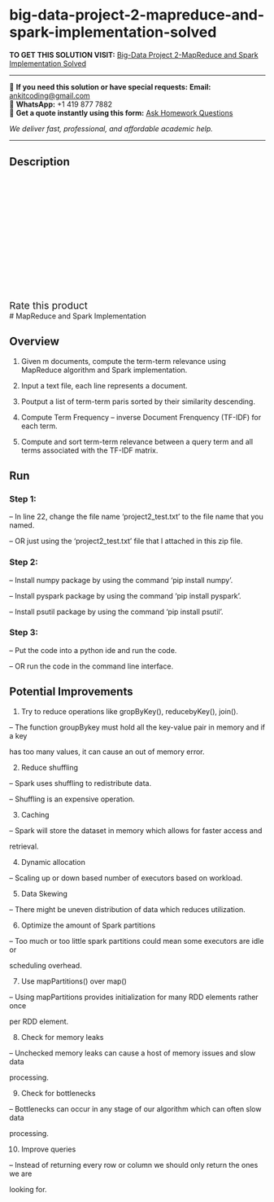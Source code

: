 # big-data-project-2-mapreduce-and-spark-implementation-solved
**TO GET THIS SOLUTION VISIT:** [Big-Data Project 2-MapReduce and Spark Implementation Solved](https://www.ankitcodinghub.com/product/big-data-project-2-mapreduce-and-spark-implementation-solved/)


---

📩 **If you need this solution or have special requests:** **Email:** ankitcoding@gmail.com  
📱 **WhatsApp:** +1 419 877 7882  
📄 **Get a quote instantly using this form:** [Ask Homework Questions](https://www.ankitcodinghub.com/services/ask-homework-questions/)

*We deliver fast, professional, and affordable academic help.*

---

<h2>Description</h2>



<div class="kk-star-ratings kksr-auto kksr-align-center kksr-valign-top" data-payload="{&quot;align&quot;:&quot;center&quot;,&quot;id&quot;:&quot;98882&quot;,&quot;slug&quot;:&quot;default&quot;,&quot;valign&quot;:&quot;top&quot;,&quot;ignore&quot;:&quot;&quot;,&quot;reference&quot;:&quot;auto&quot;,&quot;class&quot;:&quot;&quot;,&quot;count&quot;:&quot;0&quot;,&quot;legendonly&quot;:&quot;&quot;,&quot;readonly&quot;:&quot;&quot;,&quot;score&quot;:&quot;0&quot;,&quot;starsonly&quot;:&quot;&quot;,&quot;best&quot;:&quot;5&quot;,&quot;gap&quot;:&quot;4&quot;,&quot;greet&quot;:&quot;Rate this product&quot;,&quot;legend&quot;:&quot;0\/5 - (0 votes)&quot;,&quot;size&quot;:&quot;24&quot;,&quot;title&quot;:&quot;Big-Data Project 2-MapReduce and Spark Implementation Solved&quot;,&quot;width&quot;:&quot;0&quot;,&quot;_legend&quot;:&quot;{score}\/{best} - ({count} {votes})&quot;,&quot;font_factor&quot;:&quot;1.25&quot;}">

<div class="kksr-stars">

<div class="kksr-stars-inactive">
            <div class="kksr-star" data-star="1" style="padding-right: 4px">


<div class="kksr-icon" style="width: 24px; height: 24px;"></div>
        </div>
            <div class="kksr-star" data-star="2" style="padding-right: 4px">


<div class="kksr-icon" style="width: 24px; height: 24px;"></div>
        </div>
            <div class="kksr-star" data-star="3" style="padding-right: 4px">


<div class="kksr-icon" style="width: 24px; height: 24px;"></div>
        </div>
            <div class="kksr-star" data-star="4" style="padding-right: 4px">


<div class="kksr-icon" style="width: 24px; height: 24px;"></div>
        </div>
            <div class="kksr-star" data-star="5" style="padding-right: 4px">


<div class="kksr-icon" style="width: 24px; height: 24px;"></div>
        </div>
    </div>

<div class="kksr-stars-active" style="width: 0px;">
            <div class="kksr-star" style="padding-right: 4px">


<div class="kksr-icon" style="width: 24px; height: 24px;"></div>
        </div>
            <div class="kksr-star" style="padding-right: 4px">


<div class="kksr-icon" style="width: 24px; height: 24px;"></div>
        </div>
            <div class="kksr-star" style="padding-right: 4px">


<div class="kksr-icon" style="width: 24px; height: 24px;"></div>
        </div>
            <div class="kksr-star" style="padding-right: 4px">


<div class="kksr-icon" style="width: 24px; height: 24px;"></div>
        </div>
            <div class="kksr-star" style="padding-right: 4px">


<div class="kksr-icon" style="width: 24px; height: 24px;"></div>
        </div>
    </div>
</div>


<div class="kksr-legend" style="font-size: 19.2px;">
            <span class="kksr-muted">Rate this product</span>
    </div>
    </div>
# MapReduce and Spark Implementation

## Overview

1. Given m documents, compute the term-term relevance using MapReduce algorithm and Spark implementation.

2. Input a text file, each line represents a document.

3. Poutput a list of term-term paris sorted by their similarity descending.

4. Compute Term Frequency – inverse Document Frenquency (TF-IDF) for each term.

5. Compute and sort term-term relevance between a query term and all terms associated with the TF-IDF matrix.

## Run

### Step 1:

– In line 22, change the file name ‘project2_test.txt’ to the file name that you named.

– OR just using the ‘project2_test.txt’ file that I attached in this zip file.

### Step 2:

– Install numpy package by using the command ‘pip install numpy’.

– Install pyspark package by using the command ‘pip install pyspark’.

– Install psutil package by using the command ‘pip install psutil’.

### Step 3:

– Put the code into a python ide and run the code.

– OR run the code in the command line interface.

## Potential Improvements

1. Try to reduce operations like gropByKey(), reducebyKey(), join().

– The function groupBykey must hold all the key-value pair in memory and if a key

has too many values, it can cause an out of memory error.

2. Reduce shuffling

– Spark uses shuffling to redistribute data.

– Shuffling is an expensive operation.

3. Caching

– Spark will store the dataset in memory which allows for faster access and

retrieval.

4. Dynamic allocation

– Scaling up or down based number of executors based on workload.

5. Data Skewing

– There might be uneven distribution of data which reduces utilization.

6. Optimize the amount of Spark partitions

– Too much or too little spark partitions could mean some executors are idle or

scheduling overhead.

7. Use mapPartitions() over map()

– Using mapPartitions provides initialization for many RDD elements rather once

per RDD element.

8. Check for memory leaks

– Unchecked memory leaks can cause a host of memory issues and slow data

processing.

9. Check for bottlenecks

– Bottlenecks can occur in any stage of our algorithm which can often slow data

processing.

10. Improve queries

– Instead of returning every row or column we should only return the ones we are

looking for.
